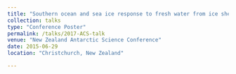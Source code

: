 ```yaml
---
title: "Southern ocean and sea ice response to fresh water from ice shelves in an Earth System Model"
collection: talks
type: "Conference Poster"
permalink: /talks/2017-ACS-talk
venue: "New Zealand Antarctic Science Conference"
date: 2015-06-29
location: "Christchurch, New Zealand"

---
```

